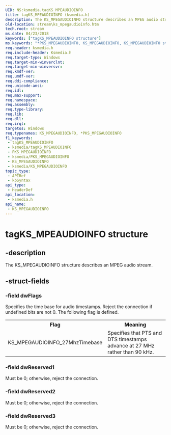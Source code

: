 ```yaml
---
UID: NS:ksmedia.tagKS_MPEAUDIOINFO
title: tagKS_MPEAUDIOINFO (ksmedia.h)
description: The KS_MPEGAUDIOINFO structure describes an MPEG audio stream.
old-location: stream\ks_mpegaudioinfo.htm
tech.root: stream
ms.date: 04/23/2018
keywords: ["tagKS_MPEAUDIOINFO structure"]
ms.keywords: "*PKS_MPEGAUDIOINFO, KS_MPEGAUDIOINFO, KS_MPEGAUDIOINFO structure [Streaming Media Devices], PKS_MPEGAUDIOINFO, PKS_MPEGAUDIOINFO structure pointer [Streaming Media Devices], ksmedia/KS_MPEGAUDIOINFO, ksmedia/PKS_MPEGAUDIOINFO, stream.ks_mpegaudioinfo, tagKS_MPEAUDIOINFO, vidcapstruct_613d53ce-69cd-46da-9bd8-0ac41ca12129.xml"
req.header: ksmedia.h
req.include-header: Ksmedia.h
req.target-type: Windows
req.target-min-winverclnt: 
req.target-min-winversvr: 
req.kmdf-ver: 
req.umdf-ver: 
req.ddi-compliance: 
req.unicode-ansi: 
req.idl: 
req.max-support: 
req.namespace: 
req.assembly: 
req.type-library: 
req.lib: 
req.dll: 
req.irql: 
targetos: Windows
req.typenames: KS_MPEGAUDIOINFO, *PKS_MPEGAUDIOINFO
f1_keywords:
 - tagKS_MPEAUDIOINFO
 - ksmedia/tagKS_MPEAUDIOINFO
 - PKS_MPEGAUDIOINFO
 - ksmedia/PKS_MPEGAUDIOINFO
 - KS_MPEGAUDIOINFO
 - ksmedia/KS_MPEGAUDIOINFO
topic_type:
 - APIRef
 - kbSyntax
api_type:
 - HeaderDef
api_location:
 - ksmedia.h
api_name:
 - KS_MPEGAUDIOINFO
---
```


# tagKS_MPEAUDIOINFO structure


## -description

The KS_MPEGAUDIOINFO structure describes an MPEG audio stream.

## -struct-fields

### -field dwFlags

Specifies the time base for audio timestamps. Reject the connection if undefined bits are not 0. The following flag is defined.

<table>
<tr>
<th>Flag</th>
<th>Meaning</th>
</tr>
<tr>
<td>
KS_MPEGAUDIOINFO_27MhzTimebase

</td>
<td>
Specifies that PTS and DTS timestamps advance at 27 MHz rather than 90 kHz.

</td>
</tr>
</table>

### -field dwReserved1

Must be 0; otherwise, reject the connection.

### -field dwReserved2

Must be 0; otherwise, reject the connection.

### -field dwReserved3

Must be 0; otherwise, reject the connection.

